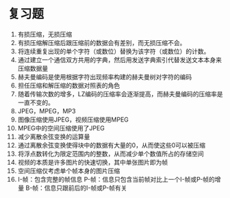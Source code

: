 # 复习题

1. 有损压缩，无损压缩
2. 有损压缩解压缩后跟压缩前的数据会有差别，而无损压缩不会。
3. 将连续重复出现的单个字符（或数位）替换为该字符（或数位）的计数。
4. 通过建立一个通信双方共用的字典，然后用发送字典索引代替发送文本本身来压缩数据量
5. 赫夫曼编码是使用根据字符出现频率构建的赫夫曼树对字符的编码
6. 担任压缩和解压缩的数据对照表的角色
7. 随着传输次数的增多，LZ编码的压缩率会逐渐提高，而赫夫曼编码的压缩率是一直不变的。
8. JPEG，MPEG，MP3
9. 图像压缩使用JPEG，视频压缩使用MPEG
10. MPEG中的空间压缩使用了JPEG
11. 减少离散余弦变换的运算量
12. 通过离散余弦变换使得块中的数据有大量的0，从而使这些0可以被压缩
13. 将浮点数转化为限定范围内的整数，从而减少单个数值所占的存储空间
14. 视频的本质是许多图片的快速切换，其中单张图片即为帧
15. 空间压缩仅考虑单个帧本身的图片压缩
16. I-帧：包含完整的帧信息
    P-帧：信息只包含当前帧对比上一个I-帧或P-帧的增量
    B-帧：信息只跟前后的I-帧或P-帧有关